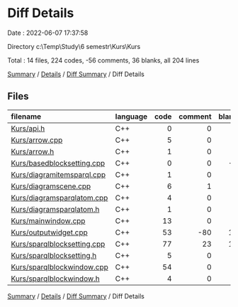 # Diff Details

Date : 2022-06-07 17:37:58

Directory c:\\Temp\\Study\\6 semestr\\Kurs\\Kurs

Total : 14 files,  224 codes, -56 comments, 36 blanks, all 204 lines

[Summary](results.md) / [Details](details.md) / [Diff Summary](diff.md) / Diff Details

## Files
| filename | language | code | comment | blank | total |
| :--- | :--- | ---: | ---: | ---: | ---: |
| [Kurs/api.h](/Kurs/api.h) | C++ | 0 | 0 | 1 | 1 |
| [Kurs/arrow.cpp](/Kurs/arrow.cpp) | C++ | 5 | 0 | 1 | 6 |
| [Kurs/arrow.h](/Kurs/arrow.h) | C++ | 1 | 0 | 0 | 1 |
| [Kurs/basedblocksetting.cpp](/Kurs/basedblocksetting.cpp) | C++ | 0 | 0 | -1 | -1 |
| [Kurs/diagramitemsparql.cpp](/Kurs/diagramitemsparql.cpp) | C++ | 1 | 0 | 1 | 2 |
| [Kurs/diagramscene.cpp](/Kurs/diagramscene.cpp) | C++ | 6 | 1 | 0 | 7 |
| [Kurs/diagramsparqlatom.cpp](/Kurs/diagramsparqlatom.cpp) | C++ | 4 | 0 | 1 | 5 |
| [Kurs/diagramsparqlatom.h](/Kurs/diagramsparqlatom.h) | C++ | 1 | 0 | 0 | 1 |
| [Kurs/mainwindow.cpp](/Kurs/mainwindow.cpp) | C++ | 13 | 0 | 0 | 13 |
| [Kurs/outputwidget.cpp](/Kurs/outputwidget.cpp) | C++ | 53 | -80 | 14 | -13 |
| [Kurs/sparqlblocksetting.cpp](/Kurs/sparqlblocksetting.cpp) | C++ | 77 | 23 | 10 | 110 |
| [Kurs/sparqlblocksetting.h](/Kurs/sparqlblocksetting.h) | C++ | 5 | 0 | 0 | 5 |
| [Kurs/sparqlblockwindow.cpp](/Kurs/sparqlblockwindow.cpp) | C++ | 54 | 0 | 9 | 63 |
| [Kurs/sparqlblockwindow.h](/Kurs/sparqlblockwindow.h) | C++ | 4 | 0 | 0 | 4 |

[Summary](results.md) / [Details](details.md) / [Diff Summary](diff.md) / Diff Details